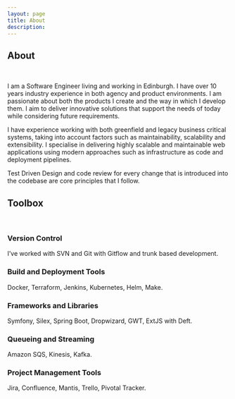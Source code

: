 ```yaml
---
layout: page
title: About
description:
---
```



## About

&nbsp;

I am a Software Engineer living and working in Edinburgh. I have over 10 years industry experience in both agency and product environments. I am passionate about both the products I create and the way in which I develop them. I aim to deliver innovative solutions that support the needs of today while considering future requirements.

I have experience working with both greenfield and legacy business critical systems, taking into account factors such as maintainability, scalability and extensibility. I specialise in delivering highly scalable and maintainable web applications using modern approaches such as infrastructure as code and deployment pipelines.

Test Driven Design and code review for every change that is introduced into the codebase are core principles that I follow.

## Toolbox

&nbsp;

### Version Control

I’ve worked with SVN and Git with Gitflow and trunk based development.

### Build and Deployment Tools

Docker, Terraform, Jenkins, Kubernetes, Helm, Make.

### Frameworks and Libraries

Symfony, Silex, Spring Boot, Dropwizard, GWT, ExtJS with Deft.

### Queueing and Streaming

Amazon SQS, Kinesis, Kafka.

### Project Management Tools

Jira, Confluence, Mantis, Trello, Pivotal Tracker.

&nbsp;

